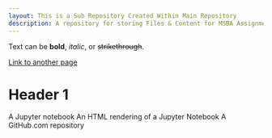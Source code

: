 ```yaml
---
layout: This is a Sub Repository Created Within Main Repository
description: A repository for storing Files & Content for MSBA Assignment 3
---
```


Text can be **bold**, _italic_, or ~~strikethrough~~.

[Link to another page](https://swaroopsanjeevi.github.io/)

# Header 1
A Jupyter notebook
An HTML rendering of a Jupyter Notebook
A GitHub.com repository


